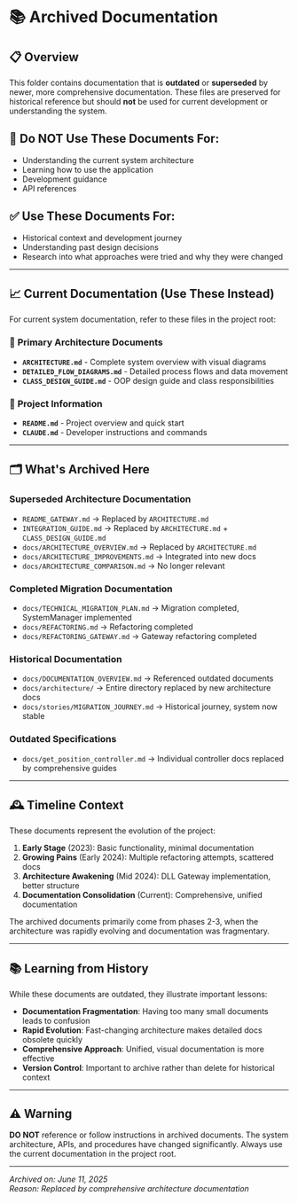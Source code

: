 # 📚 Archived Documentation

## 📋 Overview

This folder contains documentation that is **outdated** or **superseded** by newer, more comprehensive documentation. These files are preserved for historical reference but should **not** be used for current development or understanding the system.

## 🚫 **Do NOT Use These Documents For:**
- Understanding the current system architecture
- Learning how to use the application
- Development guidance
- API references

## ✅ **Use These Documents For:**
- Historical context and development journey
- Understanding past design decisions
- Research into what approaches were tried and why they were changed

---

## 📈 **Current Documentation (Use These Instead)**

For current system documentation, refer to these files in the project root:

### 🎯 **Primary Architecture Documents**
- **`ARCHITECTURE.md`** - Complete system overview with visual diagrams
- **`DETAILED_FLOW_DIAGRAMS.md`** - Detailed process flows and data movement  
- **`CLASS_DESIGN_GUIDE.md`** - OOP design guide and class responsibilities

### 📖 **Project Information**
- **`README.md`** - Project overview and quick start
- **`CLAUDE.md`** - Developer instructions and commands

---

## 🗂️ **What's Archived Here**

### **Superseded Architecture Documentation**
- `README_GATEWAY.md` → Replaced by `ARCHITECTURE.md`
- `INTEGRATION_GUIDE.md` → Replaced by `ARCHITECTURE.md` + `CLASS_DESIGN_GUIDE.md`
- `docs/ARCHITECTURE_OVERVIEW.md` → Replaced by `ARCHITECTURE.md`
- `docs/ARCHITECTURE_IMPROVEMENTS.md` → Integrated into new docs
- `docs/ARCHITECTURE_COMPARISON.md` → No longer relevant

### **Completed Migration Documentation**
- `docs/TECHNICAL_MIGRATION_PLAN.md` → Migration completed, SystemManager implemented
- `docs/REFACTORING.md` → Refactoring completed
- `docs/REFACTORING_GATEWAY.md` → Gateway refactoring completed

### **Historical Documentation**
- `docs/DOCUMENTATION_OVERVIEW.md` → Referenced outdated documents
- `docs/architecture/` → Entire directory replaced by new architecture docs
- `docs/stories/MIGRATION_JOURNEY.md` → Historical journey, system now stable

### **Outdated Specifications**
- `docs/get_position_controller.md` → Individual controller docs replaced by comprehensive guides

---

## 🕰️ **Timeline Context**

These documents represent the evolution of the project:

1. **Early Stage** (2023): Basic functionality, minimal documentation
2. **Growing Pains** (Early 2024): Multiple refactoring attempts, scattered docs
3. **Architecture Awakening** (Mid 2024): DLL Gateway implementation, better structure
4. **Documentation Consolidation** (Current): Comprehensive, unified documentation

The archived documents primarily come from phases 2-3, when the architecture was rapidly evolving and documentation was fragmentary.

---

## 📚 **Learning from History**

While these documents are outdated, they illustrate important lessons:

- **Documentation Fragmentation**: Having too many small documents leads to confusion
- **Rapid Evolution**: Fast-changing architecture makes detailed docs obsolete quickly  
- **Comprehensive Approach**: Unified, visual documentation is more effective
- **Version Control**: Important to archive rather than delete for historical context

---

## ⚠️ **Warning**

**DO NOT** reference or follow instructions in archived documents. The system architecture, APIs, and procedures have changed significantly. Always use the current documentation in the project root.

---

*Archived on: June 11, 2025*  
*Reason: Replaced by comprehensive architecture documentation*
